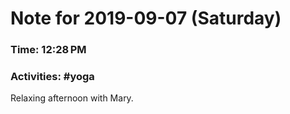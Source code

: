 # Note for 2019-09-07 (Saturday)
### Time: 12:28 PM
### Activities: #yoga

Relaxing afternoon with Mary.
